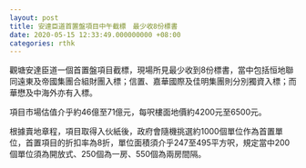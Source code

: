 ```yaml
---
layout: post
title: 安達臣道首置盤項目中午截標　最少收8份標書
date: 2020-05-15 12:33:49.000000000 +08:00
categories: rthk
---
```


觀塘安達臣道一個首置盤項目截標，現場所見最少收到8份標書，當中包括恒地聯同遠東及帝國集團合組財團入標；信置、嘉華國際及佳明集團則分別獨資入標；而華懋及中海外亦有入標。

項目市場估值介乎約46億至71億元，每呎樓面地價約4200元至6500元。

根據賣地章程，項目取得入伙紙後，政府會隨機挑選約1000個單位作為首置單位，首置項目的折扣率為8折，單位面積須介乎247至495平方呎，規定當中200個單位須為開放式、250個為一房、550個為兩房間隔。
